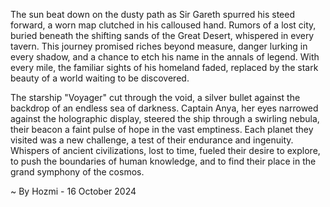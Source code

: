 
The sun beat down on the dusty path as Sir Gareth spurred his steed forward, a worn map clutched in his calloused hand. Rumors of a lost city, buried beneath the shifting sands of the Great Desert, whispered in every tavern. This journey promised riches beyond measure, danger lurking in every shadow, and a chance to etch his name in the annals of legend. With every mile, the familiar sights of his homeland faded, replaced by the stark beauty of a world waiting to be discovered.

The starship "Voyager" cut through the void, a silver bullet against the backdrop of an endless sea of darkness. Captain Anya, her eyes narrowed against the holographic display, steered the ship through a swirling nebula, their beacon a faint pulse of hope in the vast emptiness.  Each planet they visited was a new challenge, a test of their endurance and ingenuity.  Whispers of ancient civilizations, lost to time, fueled their desire to explore, to push the boundaries of human knowledge, and to find their place in the grand symphony of the cosmos. 

~ By Hozmi - 16 October 2024
